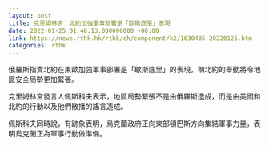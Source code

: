 ```yaml
---
layout: post
title: 克里姆林宮：北約加強軍事部署是「歇斯底里」表現
date: 2022-01-25 01:48:13.000000000 +08:00
link: https://news.rthk.hk/rthk/ch/component/k2/1630405-20220125.htm
categories: rthk
---
```


俄羅斯指責北約在東歐加強軍事部署是「歇斯底里」的表現，稱北約的舉動將令地區安全局勢更加緊張。

克里姆林宮發言人佩斯科夫表示，地區局勢緊張不是由俄羅斯造成，而是由美國和北約的行動以及他們散播的謠言造成。

佩斯科夫同時說，有跡象表明，烏克蘭政府正向東部頓巴斯方向集結軍事力量，表明烏克蘭正為軍事行動做準備。
